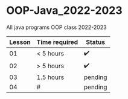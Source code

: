 # OOP-Java_2022-2023
All java programs OOP class 2022-2023

| Lesson | Time required | Status      |
|--------|---------------|-------------|
| 01     | < 5 hours | :heavy_check_mark: |
| 02     | > 5 hours | :heavy_check_mark: |
| 03     | 1.5 hours | pending |
| 04     | # | pending |
